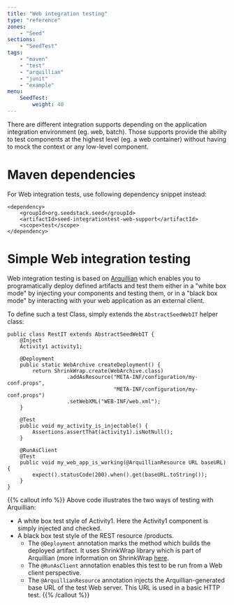 ```yaml
---
title: "Web integration testing"
type: "reference"
zones:
    - "Seed"
sections:
    - "SeedTest"
tags:
    - "maven"
    - "test"
    - "arquillian"
    - "junit"
    - "example"
menu:
    SeedTest:
        weight: 40
---
```


There are different integration supports depending on the application integration environment (eg. web, batch). 
Those supports provide the ability to test components at the highest level (eg. a web container) without having to mock 
the context or any low-level component.

# Maven dependencies

For Web integration tests, use following dependency snippet instead:

    <dependency>
        <groupId>org.seedstack.seed</groupId>
        <artifactId>seed-integrationtest-web-support</artifactId>
        <scope>test</scope>
    </dependency>

# Simple Web integration testing

Web integration testing is based on [Arquillian](http://arquillian.org/) which enables you to programatically deploy 
defined artifacts and test them either in a "white box mode" by injecting your components and testing them, or in a 
"black box mode" by interacting with your web application as an external client.

To define such a test Class, simply extends the `AbstractSeedWebIT` helper class:

    public class RestIT extends AbstractSeedWebIT {
        @Inject
        Activity1 activity1;

        @Deployment
        public static WebArchive createDeployment() {
            return ShrinkWrap.create(WebArchive.class)
                       .addAsResource("META-INF/configuration/my-conf.props", 
                                      "META-INF/configuration/my-conf.props")
                       .setWebXML("WEB-INF/web.xml");
        }

        @Test
        public void my_activity_is_injectable() {
            Assertions.assertThat(activity1).isNotNull();
        }

        @RunAsClient
        @Test
        public void my_web_app_is_working(@ArquillianResource URL baseURL) {
            expect().statusCode(200).when().get(baseURL.toString());
        }
    }

{{% callout info %}}
Above code illustrates the two ways of testing with Arquillian:

* A white box test style of Activity1. Here the Activity1 component is simply injected and checked.
* A black box test style of the REST resource /products.
  * The `@Deployment` annotation marks the method which builds the deployed artifact. It uses ShrinkWrap library
  which is part of Arquillian (more information on ShrinkWrap [here](https://community.jboss.org/wiki/ShrinkWrap).
  * The `@RunAsClient` annotation enables this test to be run from a Web client perspective.
  * The `@ArquillianResource` annotation injects the Arquillian-generated base URL of the test Web server. This URL is
  used in a basic HTTP test. 
{{% /callout %}}
